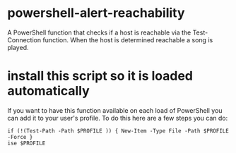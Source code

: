 # powershell-alert-reachability
A PowerShell function that checks if a host is reachable via the Test-Connection function. When the host is determined reachable a song is played.

# install this script so it is loaded automatically
If you want to have this function available on each load of PowerShell you can add it to your user's profile. To do this here are a few steps you can do:
```
if (!(Test-Path -Path $PROFILE )) { New-Item -Type File -Path $PROFILE -Force }
ise $PROFILE
```
